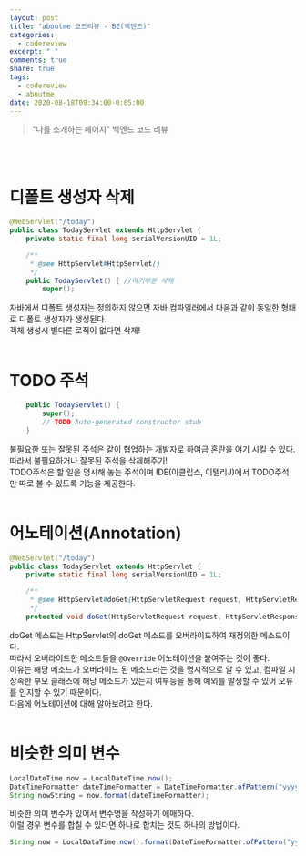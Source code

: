 ```yaml
---
layout: post
title: "aboutme 코드리뷰 - BE(백엔드)"
categories:
  - codereview
excerpt: " "
comments: true
share: true
tags:
  - codereview
  - aboutme
date: 2020-08-18T09:34:00-0:05:00
---
```


> "나를 소개하는 페이지" 백엔드 코드 리뷰

<br/><br/>

# 디폴트 생성자 삭제

```java
@WebServlet("/today")
public class TodayServlet extends HttpServlet {
	private static final long serialVersionUID = 1L;

    /**
     * @see HttpServlet#HttpServlet()
     */
    public TodayServlet() { //여기부분 삭제
        super();
```

자바에서 디폴트 생성자는 정의하지 않으면 자바 컴파일러에서 다음과 같이 동일한 형태로 디폴트 생성자가 생성된다.<br/> 객체 생성시 별다른 로직이 없다면 삭제!<br/><br/>

# TODO 주석

```java
    public TodayServlet() {
        super();
        // TODO Auto-generated constructor stub
    }
```

불필요한 또는 잘못된 주석은 같이 협업하는 개발자로 하여금 혼란을 야기 시킬 수 있다.<br/>따라서 불필요하거나 잘못된 주석을 삭제해주기!<br/>TODO주석은 할 일을 명시해 놓는 주석이며 IDE(이클립스, 이텔리J)에서 TODO주석만 따로 볼 수 있도록 기능을 제공한다.<br/><br/>

# 어노테이션(Annotation)

```java
@WebServlet("/today")
public class TodayServlet extends HttpServlet {
	private static final long serialVersionUID = 1L;

	/**
	 * @see HttpServlet#doGet(HttpServletRequest request, HttpServletResponse response)
	 */
	protected void doGet(HttpServletRequest request, HttpServletResponse response) throws ServletException, IOException {
```

doGet 메소드는 HttpServlet의 doGet 메소드를 오버라이드하여 재정의한 메소드이다.<br/>따라서 오버라이드한 메소드들을 `@Override` 어노테이션을 붙여주는 것이 좋다.<br/>이유는 해당 메소드가 오버라이드 된 메소드라는 것을 명시적으로 알 수 있고, 컴파일 시 상속한 부모 클래스에 해당 메소드가 있는지 여부등을 통해 예외를 발생할 수 있어 오류를 인지할 수 있기 때문이다.<br/>다음에 어노테이션에 대해 알아보려고 한다.<br/><br/>

# 비슷한 의미 변수

```java
LocalDateTime now = LocalDateTime.now();
DateTimeFormatter dateTimeFormatter = DateTimeFormatter.ofPattern("yyyy/MM/dd hh:mm");
String nowString = now.format(dateTimeFormatter);
```

비슷한 의미 변수가 있어서 변수명을 작성하기 애매하다.<br/>이럴 경우 변수를 합칠 수 있다면 하나로 합치는 것도 하나의 방법이다.<br/>

```java
String now = LocalDataTime.now().format(DateTimeFormatter.ofPattern("yyyy/MM/dd hh:mm"));
```

<br/><br/>

